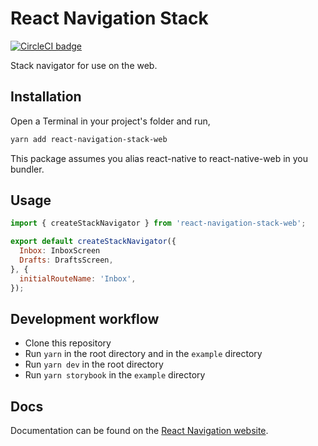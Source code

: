 # React Navigation Stack

[![CircleCI badge](https://circleci.com/gh/react-navigation/react-navigation-stack-web/tree/master.svg?style=shield)](https://circleci.com/gh/react-navigation/react-navigation-stack-web/tree/master)

Stack navigator for use on the web.

## Installation

Open a Terminal in your project's folder and run,

```sh
yarn add react-navigation-stack-web
```

This package assumes you alias react-native to react-native-web in you bundler.

## Usage

```js
import { createStackNavigator } from 'react-navigation-stack-web';

export default createStackNavigator({
  Inbox: InboxScreen
  Drafts: DraftsScreen,
}, {
  initialRouteName: 'Inbox',
});
```

## Development workflow

- Clone this repository
- Run `yarn` in the root directory and in the `example` directory
- Run `yarn dev` in the root directory
- Run `yarn storybook` in the `example` directory

## Docs

Documentation can be found on the [React Navigation website](https://reactnavigation.org/docs/en/stack-navigator.html).
